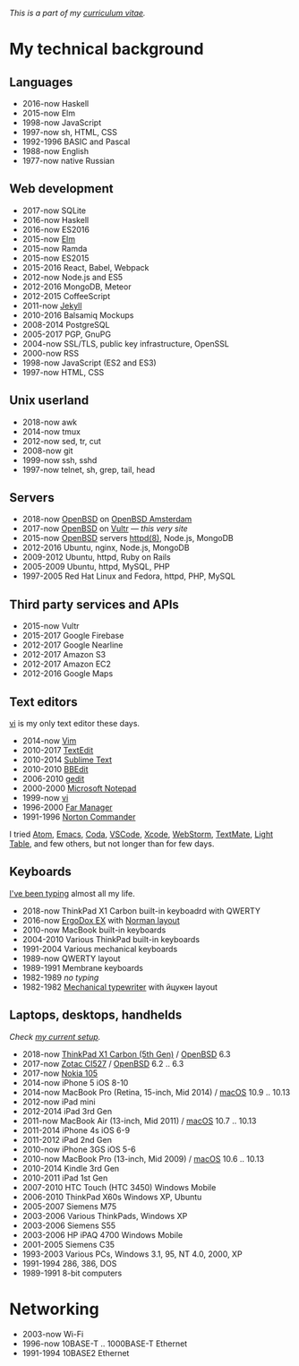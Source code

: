 _This is a part of my [curriculum vitae](cv.html)._

# My technical background

## Languages

- 2016-now  Haskell
- 2015-now  Elm
- 1998-now  JavaScript
- 1997-now  sh, HTML, CSS
- 1992-1996 BASIC and Pascal
- 1988-now  English
- 1977-now  native Russian

## Web development

- 2017-now  SQLite
- 2016-now  Haskell
- 2016-now  ES2016
- 2015-now  [Elm](elm.html)
- 2015-now  Ramda
- 2015-now  ES2015
- 2015-2016 React, Babel, Webpack
- 2012-now  Node.js and ES5
- 2012-2016 MongoDB, Meteor
- 2012-2015 CoffeeScript
- 2011-now  [Jekyll](jekyll.html)
- 2010-2016 Balsamiq Mockups
- 2008-2014 PostgreSQL
- 2005-2017 PGP, GnuPG
- 2004-now  SSL/TLS, public key infrastructure, OpenSSL
- 2000-now  RSS
- 1998-now  JavaScript (ES2 and ES3)
- 1997-now  HTML, CSS

## Unix userland

- 2018-now  awk
- 2014-now  tmux
- 2012-now  sed, tr, cut
- 2008-now  git
- 1999-now  ssh, sshd
- 1997-now  telnet, sh, grep, tail, head

## Servers

- 2018-now  [OpenBSD] on [OpenBSD Amsterdam](openbsd.amsterdam.html)
- 2017-now  [OpenBSD] on [Vultr](vultr.html) &mdash; _this very site_
- 2015-now  [OpenBSD] servers [httpd(8)](openbsd/httpd.html), Node.js, MongoDB
- 2012-2016 Ubuntu, nginx, Node.js, MongoDB
- 2009-2012 Ubuntu, httpd, Ruby on Rails
- 2005-2009 Ubuntu, httpd, MySQL, PHP
- 1997-2005 Red Hat Linux and Fedora, httpd, PHP, MySQL

[OpenBSD]: openbsd/
[macOS]: macOS/

## Third party services and APIs

- 2015-now  Vultr
- 2015-2017 Google Firebase
- 2012-2017 Google Nearline
- 2012-2017 Amazon S3
- 2012-2017 Amazon EC2
- 2012-2016 Google Maps

## Text editors

[vi](vi.html) is my only text editor these days.

- 2014-now  [Vim](vim.html)
- 2010-2017 [TextEdit](https://en.m.wikipedia.org/wiki/TextEdit)
- 2010-2014 [Sublime Text](https://en.m.wikipedia.org/wiki/Sublime_Text)
- 2010-2010 [BBEdit](https://en.m.wikipedia.org/wiki/BBEdit)
- 2006-2010 [gedit](https://en.m.wikipedia.org/wiki/Gedit)
- 2000-2000 [Microsoft Notepad](https://en.m.wikipedia.org/wiki/Microsoft_Notepad)
- 1999-now  [vi](vi.html)
- 1996-2000 [Far Manager](https://en.m.wikipedia.org/wiki/Far_Manager)
- 1991-1996 [Norton Commander](https://en.m.wikipedia.org/wiki/Norton_Commander)

I tried
[Atom](https://en.m.wikipedia.org/wiki/Atom_(text_editor)),
[Emacs](https://en.m.wikipedia.org/wiki/Emacs),
[Coda](https://en.m.wikipedia.org/wiki/Coda_(web_development_software)),
[VSCode](https://en.m.wikipedia.org/wiki/Visual_Studio_Code),
[Xcode](https://en.m.wikipedia.org/wiki/Xcode),
[WebStorm](https://en.m.wikipedia.org/wiki/JetBrains#WebStorm),
[TextMate](https://en.m.wikipedia.org/wiki/TextMate), [Light
Table](https://en.m.wikipedia.org/wiki/Light_Table_(software)),
and few others, but not longer than for few days.

## Keyboards

[I've been typing](typing.html) almost all my life.

- 2018-now  ThinkPad X1 Carbon built-in keyboadrd with QWERTY
- 2016-now  [ErgoDox EX](ergodox.html) with [Norman layout](norman-layout.html)
- 2010-now  MacBook built-in keyboards
- 2004-2010 Various ThinkPad built-in keyboards
- 1991-2004 Various mechanical keyboards
- 1989-now  QWERTY layout
- 1989-1991 Membrane keyboards
- 1982-1989 _no typing_
- 1982-1982 [Mechanical typewriter](typewriter.html) with &#1081;&#1094;&#1091;&#1082;&#1077;&#1085; layout

## Laptops, desktops, handhelds

_Check [my current setup](setup.html)._

- 2018-now  [ThinkPad X1 Carbon (5th Gen)](lenovo-thinkpad-x1c5.html) / [OpenBSD] 6.3
- 2017-now  [Zotac CI527](zotac-ci527.html) / [OpenBSD] 6.2 .. 6.3
- 2017-now  [Nokia 105](nokia-105.html)
- 2014-now  iPhone 5 iOS 8-10
- 2014-now  MacBook Pro (Retina, 15-inch, Mid 2014) / [macOS] 10.9 .. 10.13
- 2012-now  iPad mini
- 2012-2014 iPad 3rd Gen
- 2011-now  MacBook Air (13-inch, Mid 2011) / [macOS] 10.7 .. 10.13
- 2011-2014 iPhone 4s iOS 6-9
- 2011-2012 iPad 2nd Gen
- 2010-now  iPhone 3GS iOS 5-6
- 2010-now  MacBook Pro (13-inch, Mid 2009) / [macOS] 10.6 .. 10.13
- 2010-2014 Kindle 3rd Gen
- 2010-2011 iPad 1st Gen
- 2007-2010 HTC Touch (HTC 3450) Windows Mobile
- 2006-2010 ThinkPad X60s Windows XP, Ubuntu
- 2005-2007 Siemens M75
- 2003-2006 Various ThinkPads, Windows XP
- 2003-2006 Siemens S55
- 2003-2006 HP iPAQ 4700 Windows Mobile
- 2001-2005 Siemens C35
- 1993-2003 Various PCs, Windows 3.1, 95, NT 4.0, 2000, XP
- 1991-1994 286, 386, DOS
- 1989-1991 8-bit computers

# Networking

- 2003-now  Wi-Fi
- 1996-now  10BASE-T .. 1000BASE-T Ethernet
- 1991-1994 10BASE2 Ethernet
